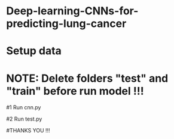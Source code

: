 # Deep-learning-CNNs-for-predicting-lung-cancer


# Setup data

# NOTE: Delete folders "test" and "train" before run model !!!
#1 Run cnn.py


#2 Run test.py


#THANKS YOU !!!
